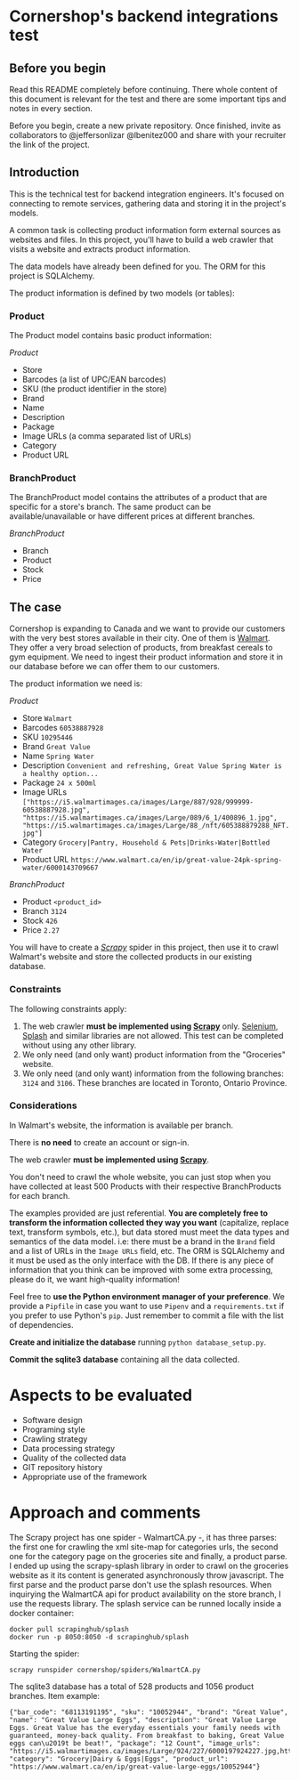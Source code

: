# Cornershop's backend integrations test

## Before you begin

Read this README completely before continuing. There whole content of this document is relevant for the test and there are some important tips and notes in every section.

Before you begin, create a new private repository. Once finished, invite as collaborators to @jeffersonlizar @lbenitez000
and share with your recruiter the link of the project.

## Introduction

This is the technical test for backend integration engineers. It's focused on connecting to remote services, gathering data and storing it in the project's models.

A common task is collecting product information form external sources as websites and files. In this project, you'll have to  build a web crawler that visits a website and extracts product information.

The data models have already been defined for you. The ORM for this project is SQLAlchemy. 

The product information is defined by two models (or tables):

### Product
The Product model contains basic product information:

*Product*

- Store
- Barcodes (a list of UPC/EAN barcodes)
- SKU (the product identifier in the store)
- Brand
- Name
- Description
- Package
- Image URLs (a comma separated list of URLs)
- Category
- Product URL

### BranchProduct
The BranchProduct model contains the attributes of a product that are specific for a store's branch. The same product can be available/unavailable or have different prices at different branches.

*BranchProduct*

- Branch
- Product
- Stock
- Price

## The case

Cornershop is expanding to Canada and we want to provide our customers with the very best stores available in their city. One of them is [Walmart](https://www.walmart.ca/). They offer a very broad selection of products, from breakfast cereals to gym equipment. We need to ingest their product information and store it in our database before we can offer them to our customers.

The product information we need is:

*Product*

- Store `Walmart`
- Barcodes `60538887928`
- SKU `10295446`
- Brand `Great Value`
- Name `Spring Water`
- Description `Convenient and refreshing, Great Value Spring Water is a healthy option...`
- Package `24 x 500ml`
- Image URLs `["https://i5.walmartimages.ca/images/Large/887/928/999999-60538887928.jpg", "https://i5.walmartimages.ca/images/Large/089/6_1/400896_1.jpg", "https://i5.walmartimages.ca/images/Large/88_/nft/605388879288_NFT.jpg"]`
- Category `Grocery|Pantry, Household & Pets|Drinks›Water|Bottled Water`
- Product URL `https://www.walmart.ca/en/ip/great-value-24pk-spring-water/6000143709667`

*BranchProduct*
 - Product `<product_id>`
 - Branch `3124`
 - Stock `426`
 - Price `2.27`

You will have to create a *[Scrapy](https://scrapy.org/)* spider in this project, then use it to crawl Walmart's website and store the collected products in our existing database.

### Constraints

The following constraints apply:
1. The web crawler **must be implemented using [Scrapy](https://scrapy.org/)** only. [Selenium](https://www.selenium.dev/), [Splash](https://github.com/scrapinghub/splash) and similar libraries are not allowed. This test can be completed without using any other library.
2. We only need (and only want) product information from the "Groceries" website.
3. We only need (and only want) information from the following branches: `3124` and `3106`. These branches are located in Toronto, Ontario Province.

### Considerations

In Walmart's website, the information is available per branch.

There is **no need** to create an account or sign-in.

The web crawler **must be implemented using [Scrapy](https://scrapy.org/)**.

You don't need to crawl the whole website, you can just stop when you have collected at least 500 Products with their 
respective BranchProducts for each branch.

The examples provided are just referential. **You are completely free to transform the information collected they way you want** (capitalize, replace text, transform symbols, etc.), but data stored must meet the data types and semantics of the data model. i.e: there must be a brand in the `Brand` field and a list of URLs in the `Image URLs` field, etc. The ORM is SQLAlchemy and it must be used as the only interface with the DB. If there is any piece of information that you think can be improved with some extra processing, please do it, we want high-quality information!

Feel free to **use the Python environment manager of your preference**. We provide a `Pipfile` in case you want to use `Pipenv` and a `requirements.txt` if you prefer to use Python's `pip`. Just remember to commit a file with the list of dependencies. 

**Create and initialize the database** running `python database_setup.py`.

**Commit the sqlite3 database** containing all the data collected.

# Aspects to be evaluated
- Software design
- Programing style
- Crawling strategy
- Data processing strategy
- Quality of the collected data
- GIT repository history
- Appropriate use of the framework

# Approach and comments
The Scrapy project has one spider - WalmartCA.py -, it has three parses: the first one for crawling the xml site-map for categories urls, the second one for the category page on the groceries site and finally, a product parse.
I ended up using the scrapy-splash library in order to crawl on the groceries website as it its content is generated asynchronously throw javascript. The first parse and the product parse don't use the splash resources. When inquirying the WalmartCA api for product availability on the store branch, I use the requests library. The splash service can be runned locally inside a docker container:

```
docker pull scrapinghub/splash
docker run -p 8050:8050 -d scrapinghub/splash
```

Starting the spider:
```
scrapy runspider cornershop/spiders/WalmartCA.py
```

The sqlite3 database has a total of 528 products and 1056 product branches.
Item example:
```
{"bar_code": "68113191195", "sku": "10052944", "brand": "Great Value", "name": "Great Value Large Eggs", "description": "Great Value Large Eggs. Great Value has the everyday essentials your family needs with guaranteed, money-back quality. From breakfast to baking, Great Value eggs can\u2019t be beat!", "package": "12 Count", "image_urls": "https://i5.walmartimages.ca/images/Large/924/227/6000197924227.jpg,https://i5.walmartimages.ca/images/Enlarge/924/227/6000197924227.jpg", "category": "Grocery|Dairy & Eggs|Eggs", "product_url": "https://www.walmart.ca/en/ip/great-value-large-eggs/10052944"}
```